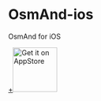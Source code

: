 OsmAnd-ios
==========

OsmAnd for iOS

<a href="https://https://itunes.apple.com/app/apple-store/id934850257?mt=8" target="_blank">
 +<img src="images/app-store-badge.png" alt="Get it on AppStore" height="90"/></a>
